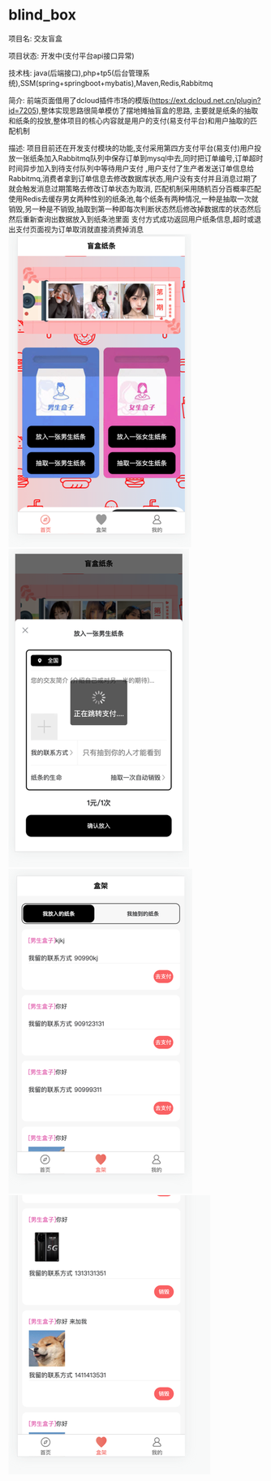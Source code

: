 # blind_box
项目名: 交友盲盒

项目状态: 开发中(支付平台api接口异常)

技术栈: java(后端接口),php+tp5(后台管理系统),SSM(spring+springboot+mybatis),Maven,Redis,Rabbitmq

简介: 前端页面借用了dcloud插件市场的模版(https://ext.dcloud.net.cn/plugin?id=7205),整体实现思路很简单模仿了摆地摊抽盲盒的思路,
主要就是纸条的抽取和纸条的投放,整体项目的核心内容就是用户的支付(易支付平台)和用户抽取的匹配机制

描述: 项目目前还在开发支付模块的功能,支付采用第四方支付平台(易支付)用户投放一张纸条加入Rabbitmq队列中保存订单到mysql中去,同时把订单编号,订单超时时间异步加入到待支付队列中等待用户支付
,用户支付了生产者发送订单信息给Rabbitmq,消费者拿到订单信息去修改数据库状态,用户没有支付并且消息过期了就会触发消息过期策略去修改订单状态为取消,
匹配机制采用随机百分百概率匹配使用Redis去缓存男女两种性别的纸条池,每个纸条有两种情况,一种是抽取一次就销毁,另一种是不销毁,抽取到第一种即每次判断状态然后修改掉数据库的状态然后然后重新查询出数据放入到纸条池里面
支付方式成功返回用户纸条信息,超时或退出支付页面视为订单取消就直接消费掉消息
![img_2.png](img_2.png)
![img_3.png](img_3.png)
![img.png](img.png)
![img_1.png](img_1.png)
